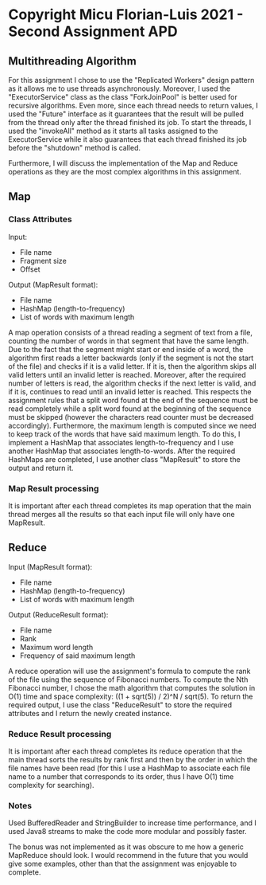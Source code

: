 # Copyright Micu Florian-Luis 2021 - Second Assignment APD

## Multithreading Algorithm
For this assignment I chose to use the "Replicated Workers" design pattern as
it allows me to use threads asynchronously. Moreover, I used the "ExecutorService"
class as the class "ForkJoinPool" is better used for recursive algorithms. 
Even more, since each thread needs to return values, I used the "Future" 
interface as it guarantees that the result will be pulled from the thread 
only after the thread finished its job. To start the threads, I used the 
"invokeAll" method as it starts all tasks assigned to the ExecutorService 
while it also guarantees that each thread finished its job before the "shutdown" 
method is called.

Furthermore, I will discuss the implementation of the Map and Reduce operations
as they are the most complex algorithms in this assignment.

## Map
### Class Attributes
Input:
- File name 
- Fragment size
- Offset

Output (MapResult format):
- File name
- HashMap (length-to-frequency)
- List of words with maximum length 

A map operation consists of a thread reading a segment of text from a file, 
counting the number of words in that segment that have the same length. Due to
the fact that the segment might start or end inside of a word, the algorithm 
first reads a letter backwards (only if the segment is not the start of the 
file) and checks if it is a valid letter. If it is, then the algorithm skips 
all valid letters until an invalid letter is reached. Moreover, after the 
required number of letters is read, the algorithm checks if the next letter 
is valid, and if it is, continues to read until an invalid letter is reached.
This respects the assignment rules that a split word found at the end of the 
sequence must be read completely while a split word found at the beginning of 
the sequence must be skipped (however the characters read counter must be 
decreased accordingly). Furthermore, the maximum length is computed since we 
need to keep track of the words that have said maximum length. To do this, I 
implement a HashMap that associates length-to-frequency and I use another 
HashMap that associates length-to-words. After the required HashMaps are 
completed, I use another class "MapResult" to store the output and return it.

### Map Result processing
It is important after each thread completes its map operation that the main 
thread merges all the results so that each input file will only have one 
MapResult.

## Reduce
Input (MapResult format):
- File name
- HashMap (length-to-frequency)
- List of words with maximum length

Output (ReduceResult format):
- File name
- Rank
- Maximum word length
- Frequency of said maximum length

A reduce operation will use the assignment's formula to compute the rank of 
the file using the sequence of Fibonacci numbers. To compute the Nth 
Fibonacci number, I chose the math algorithm that computes the solution in O(1)
time and space complexity: ((1 + sqrt(5)) / 2)^N / sqrt(5). To return the 
required output, I use the class "ReduceResult" to store the required attributes
and I return the newly created instance.

### Reduce Result processing
It is important after each thread completes its reduce operation that the main
thread sorts the results by rank first and then by the order in which the 
file names have been read (for this I use a HashMap to associate each file 
name to a number that corresponds to its order, thus I have O(1) time 
complexity for searching).

### Notes
Used BufferedReader and StringBuilder to increase time performance, and I 
used Java8 streams to make the code more modular and possibly faster. 

The bonus was not implemented as it was obscure to me how a generic 
MapReduce should look. I would recommend in the future that you would give 
some examples, other than that the assignment was enjoyable to complete.
